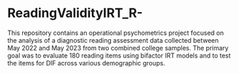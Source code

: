 # ReadingValidityIRT_R-
This repository contains an operational psychometrics project focused on the analysis of a diagnostic reading assessment data collected between May 2022 and May 2023 from two combined college samples. The primary goal was to evaluate 180 reading items using bifactor IRT models and to test the items for DIF across various demographic groups. 
